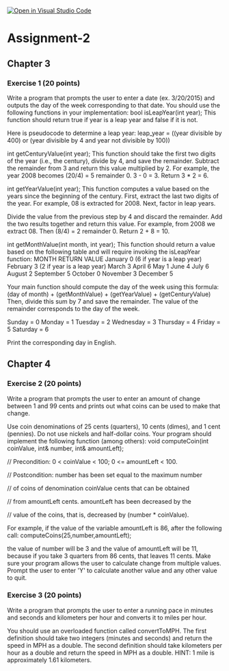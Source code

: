 [![Open in Visual Studio Code](https://classroom.github.com/assets/open-in-vscode-f059dc9a6f8d3a56e377f745f24479a46679e63a5d9fe6f495e02850cd0d8118.svg)](https://classroom.github.com/online_ide?assignment_repo_id=5580653&assignment_repo_type=AssignmentRepo)
# Assignment-2

## Chapter 3

### Exercise 1 (20 points)

Write a program that prompts the user to enter a date (ex. 3/20/2015) and outputs the day of the week corresponding to that date. You should use the following functions in your implementation: bool isLeapYear(int year); This function should return true if year is a leap year and false if it is not. 

Here is pseudocode to determine a leap year: leap_year = ((year divisible by 400) or (year divisible by 4 and year not divisible by 100)) 

int getCenturyValue(int year); This function should take the first two digits of the year (i.e., the century), divide by 4, and save the remainder. Subtract the remainder from 3 and return this value multiplied by 2. For example, the year 2008 becomes (20/4) = 5 remainder 0. 3 - 0 = 3. Return 3 * 2 = 6. 

int getYearValue(int year); This function computes a value based on the years since the beginning of the century. First, extract the last two digits of the year. For example, 08 is extracted for 2008. Next, factor in leap years. 

Divide the value from the previous step by 4 and discard the remainder. Add the two results together and return this value. For example, from 2008 we extract 08. Then (8/4) = 2 remainder 0. Return 2 + 8 = 10. 

int getMonthValue(int month, int year); This function should return a value based on the following table and will require invoking the isLeapYear function: MONTH RETURN VALUE January 0 (6 if year is a leap year) February 3 (2 if year is a leap year) March 3 April 6 May 1 June 4 July 6 August 2 September 5 October 0 November 3 December 5

Your main function should compute the day of the week using this formula:
(day of month) + (getMonthValue) + (getYearValue) + (getCenturyValue)
Then, divide this sum by 7 and save the remainder. The value of the remainder
corresponds to the day of the week.

Sunday = 0
Monday = 1
Tuesday = 2
Wednesday = 3
Thursday = 4
Friday = 5
Saturday = 6

Print the corresponding day in English.


## Chapter 4
### Exercise 2 (20 points)

Write a program that prompts the user to enter an amount of change between 1 and 99
cents and prints out what coins can be used to make that change. 

Use coin denominations
of 25 cents (quarters), 10 cents (dimes), and 1 cent (pennies). Do not use nickels
and half-dollar coins. Your program should implement the following function (among others):
void computeCoin(int coinValue, int& number, int& amountLeft);

// Precondition: 0 < coinValue < 100; 0 <= amountLeft < 100.

// Postcondition: number has been set equal to the maximum number

// of coins of denomination coinValue cents that can be obtained

// from amountLeft cents. amountLeft has been decreased by the

// value of the coins, that is, decreased by (number * coinValue).

For example, if the value of the variable amountLeft is 86, after the following call:
computeCoins(25,number,amountLeft);

the value of number will be 3 and the value of amountLeft will be 11, because if you take
3 quarters from 86 cents, that leaves 11 cents.
Make sure your program allows the user to calculate change from multiple values. Prompt the
user to enter 'Y' to calculate another value and any other value to quit.

### Exercise 3 (20 points)

Write a program that prompts the user to enter a running pace in minutes and
seconds and kilometers per hour and converts it to miles per hour.

You should use an overloaded function called convertToMPH. The first definition
should take two integers (minutes and seconds) and return the speed in MPH as
a double. The second definition should take kilometers per hour as a double and
return the speed in MPH as a double. HINT: 1 mile is approximately 1.61 kilometers.
